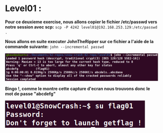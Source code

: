 # Level01 :

**Pour ce deuxieme exercise, nous allons copier le fichier /etc/passwd vers notre session avec scp:**
`scp -P 4242 level01@192.168.253.129:/etc/passwd .`

**Nous allons en suite executer JohnTheRipper sur ce fichier a l'aide de la commande suivante:**
`john --incremental passwd`

![john.png](./john.png)


**Bingo !, comme le montre cette capture d'ecran nous trouvons donc le mot de passe "abcdefg"**

![finaly.png](./finaly.png)